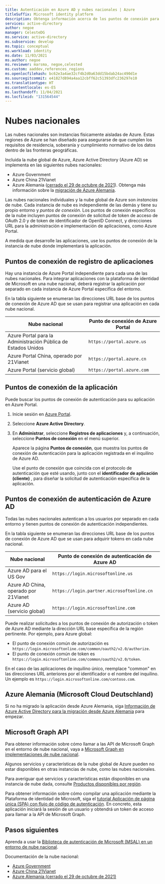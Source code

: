```yaml
---
title: Autenticación en Azure AD y nubes nacionales | Azure
titleSuffix: Microsoft identity platform
description: Obtenga información acerca de los puntos de conexión para la autenticación y registro de aplicaciones en nubes nacionales.
services: active-directory
author: negoe
manager: CelesteDG
ms.service: active-directory
ms.subservice: develop
ms.topic: conceptual
ms.workload: identity
ms.date: 11/03/2021
ms.author: negoe
ms.reviewer: marsma, negoe,celested
ms.custom: aaddev,references_regions
ms.openlocfilehash: bc62e3a4ae32cf4b2d0a63dd15bdab24ac490d1e
ms.sourcegitcommit: e41827d894a4aa12cbff62c51393dfc236297e10
ms.translationtype: HT
ms.contentlocale: es-ES
ms.lasthandoff: 11/04/2021
ms.locfileid: "131564544"
---
```

# <a name="national-clouds"></a>Nubes nacionales

Las nubes nacionales son instancias físicamente aisladas de Azure. Estas regiones de Azure se han diseñado para asegurarse de que cumplen los requisitos de residencia, soberanía y cumplimiento normativo de los datos dentro de las fronteras geográficas.

Incluida la nube global de Azure, Azure Active Directory (Azure AD) se implementa en las siguientes nubes nacionales:

- Azure Government
- Azure China 21Vianet
- Azure Alemania ([cerrado el 29 de octubre de 2021](https://www.microsoft.com/cloud-platform/germany-cloud-regions)). Obtenga más información sobre la [migración de Azure Alemania](#azure-germany-microsoft-cloud-deutschland).

Las nubes nacionales individuales y la nube global de Azure son _instancias_ de nube. Cada instancia de nube es independiente de las demás y tiene su propio entorno y _puntos de conexión_. Los puntos de conexión específicos de la nube incluyen puntos de conexión de solicitud de token de acceso de OAuth 2.0 y de token de identificador de OpenID Connect, y direcciones URL para la administración e implementación de aplicaciones, como Azure Portal.

A medida que desarrolle las aplicaciones, use los puntos de conexión de la instancia de nube donde implementará la aplicación.

## <a name="app-registration-endpoints"></a>Puntos de conexión de registro de aplicaciones

Hay una instancia de Azure Portal independiente para cada una de las nubes nacionales. Para integrar aplicaciones con la plataforma de identidad de Microsoft en una nube nacional, deberá registrar la aplicación por separado en cada instancia de Azure Portal específica del entorno.

En la tabla siguiente se enumeran las direcciones URL base de los puntos de conexión de Azure AD que se usan para registrar una aplicación en cada nube nacional.

| Nube nacional                          | Punto de conexión de Azure Portal      |
| --------------------------------------- | -------------------------- |
| Azure Portal para la Administración Pública de Estados Unidos          | `https://portal.azure.us`  |
| Azure Portal China, operado por 21Vianet | `https://portal.azure.cn`  |
| Azure Portal (servicio global)           | `https://portal.azure.com` |

## <a name="application-endpoints"></a>Puntos de conexión de la aplicación

Puede buscar los puntos de conexión de autenticación para su aplicación en Azure Portal.

1. Inicie sesión en <a href="https://portal.azure.com/" target="_blank">Azure Portal</a>.
1. Seleccione **Azure Active Directory**.
1. En **Administrar**, seleccione **Registros de aplicaciones** y, a continuación, seleccione **Puntos de conexión** en el menú superior.

   Aparece la página **Puntos de conexión**, que muestra los puntos de conexión de autenticación para la aplicación registrada en el inquilino de Azure AD.

   Use el punto de conexión que coincida con el protocolo de autenticación que esté usando, junto con el **identificador de aplicación (cliente)** , para diseñar la solicitud de autenticación específica de la aplicación.

## <a name="azure-ad-authentication-endpoints"></a>Puntos de conexión de autenticación de Azure AD

Todas las nubes nacionales autentican a los usuarios por separado en cada entorno y tienen puntos de conexión de autenticación independientes.

En la tabla siguiente se enumeran las direcciones URL base de los puntos de conexión de Azure AD que se usan para adquirir tokens en cada nube nacional.

| Nube nacional                      | Punto de conexión de autenticación de Azure AD           |
| ----------------------------------- | ------------------------------------------ |
| Azure AD para el US Gov          | `https://login.microsoftonline.us`         |
| Azure AD China, operado por 21Vianet | `https://login.partner.microsoftonline.cn` |
| Azure AD (servicio global)           | `https://login.microsoftonline.com`        |

Puede realizar solicitudes a los puntos de conexión de autorización o token de Azure AD mediante la dirección URL base específica de la región pertinente. Por ejemplo, para Azure global:

- El punto de conexión común de autorización es `https://login.microsoftonline.com/common/oauth2/v2.0/authorize`.
- El punto de conexión común de token es `https://login.microsoftonline.com/common/oauth2/v2.0/token`.

En el caso de las aplicaciones de inquilino único, reemplace "common" en las direcciones URL anteriores por el identificador o el nombre del inquilino. Un ejemplo es `https://login.microsoftonline.com/contoso.com`.

## <a name="azure-germany-microsoft-cloud-deutschland"></a>Azure Alemania (Microsoft Cloud Deutschland)

Si no ha migrado la aplicación desde Azure Alemania, siga [Información de Azure Active Directory para la migración desde Azure Alemania](/microsoft-365/enterprise/ms-cloud-germany-transition-azure-ad) para empezar.

## <a name="microsoft-graph-api"></a>Microsoft Graph API

Para obtener información sobre cómo llamar a las API de Microsoft Graph en el entorno de nube nacional, vaya a [Microsoft Graph en implementaciones de nube nacional](/graph/deployments).

Algunos servicios y características de la nube global de Azure pueden no estar disponibles en otras instancias de nube, como las nubes nacionales.

Para averiguar qué servicios y características están disponibles en una instancia de nube dada, consulte [Productos disponibles por región](https://azure.microsoft.com/global-infrastructure/services/?products=all&regions=usgov-non-regional,us-dod-central,us-dod-east,usgov-arizona,usgov-iowa,usgov-texas,usgov-virginia,china-non-regional,china-east,china-east-2,china-north,china-north-2,germany-non-regional,germany-central,germany-northeast).

Para obtener información sobre cómo compilar una aplicación mediante la Plataforma de identidad de Microsoft, siga el [tutorial Aplicación de página única (SPA) con flujo de código de autenticación](tutorial-v2-angular-auth-code.md). En concreto, esta aplicación iniciará la sesión de un usuario y obtendrá un token de acceso para llamar a la API de Microsoft Graph.

## <a name="next-steps"></a>Pasos siguientes

Aprenda a usar la [Biblioteca de autenticación de Microsoft (MSAL) en un entorno de nube nacional](msal-national-cloud.md).

Documentación de la nube nacional:

- [Azure Government](../../azure-government/index.yml)
- [Azure China 21Vianet](/azure/china/)
- [Azure Alemania (cerrado el 29 de octubre de 2021)](../../germany/index.yml)
